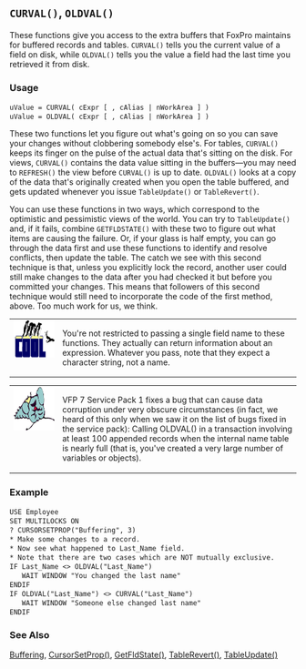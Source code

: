 ## `CURVAL()`, `OLDVAL()`

These functions give you access to the extra buffers that FoxPro maintains for buffered records and tables. `CURVAL()` tells you the current value of a field on disk, while `OLDVAL()` tells you the value a field had the last time you retrieved it from disk.

### Usage

```foxpro
uValue = CURVAL( cExpr [ , cAlias | nWorkArea ] )
uValue = OLDVAL( cExpr [ , cAlias | nWorkArea ] )
```

These two functions let you figure out what's going on so you can save your changes without clobbering somebody else's. For tables, `CURVAL()` keeps its finger on the pulse of the actual data that's sitting on the disk. For views, `CURVAL()` contains the data value sitting in the buffers&mdash;you may need to `REFRESH()` the view before `CURVAL()` is up to date. `OLDVAL()` looks at a copy of the data that's originally created when you open the table buffered, and gets updated whenever you issue `TableUpdate()` or `TableRevert()`. 

You can use these functions in two ways, which correspond to the optimistic and pessimistic views of the world. You can try to `TableUpdate()` and, if it fails, combine `GETFLDSTATE()` with these two to figure out what items are causing the failure. Or, if your glass is half empty, you can go through the data first and use these functions to identify and resolve conflicts, then update the table. The catch we see with this second technique is that, unless you explicitly lock the record, another user could still make changes to the data after you had checked it but before you committed your changes. This means that followers of this second technique would still need to incorporate the code of the first method, above. Too much work for us, we think.

<table>
<tr>
  <td width="17%" valign="top">
<img width="114" height="66" src="cool.gif">
  </td>
  <td width="83%">
  <p>You're not restricted to passing a single field name to these functions. They actually can return information about an expression. Whatever you pass, note that they expect a character string, not a name. </p>
  </td>
 </tr>
</table>

<table>
<tr>
  <td width="17%" valign="top">
<img width="95" height="77" src="fixbug1.gif">
  </td>
  <td width="83%">
  <p>VFP 7 Service Pack 1 fixes a bug that can cause data corruption under very obscure circumstances (in fact, we heard of this only when we saw it on the list of bugs fixed in the service pack): Calling OLDVAL() in a transaction involving at least 100 appended records when the internal name table is nearly full (that is, you've created a very large number of variables or objects).</p>
  </td>
 </tr>
</table>

### Example

```foxpro
USE Employee
SET MULTILOCKS ON
? CURSORSETPROP("Buffering", 3)
* Make some changes to a record.
* Now see what happened to Last_Name field.
* Note that there are two cases which are NOT mutually exclusive.
IF Last_Name <> OLDVAL("Last_Name")
   WAIT WINDOW "You changed the last name"
ENDIF
IF OLDVAL("Last_Name") <> CURVAL("Last_Name")
   WAIT WINDOW "Someone else changed last name"
ENDIF
```
### See Also

[Buffering](s4g641.md), [CursorSetProp()](s4g348.md), [GetFldState()](s4g395.md), [TableRevert()](s4g407.md), [TableUpdate()](s4g407.md)